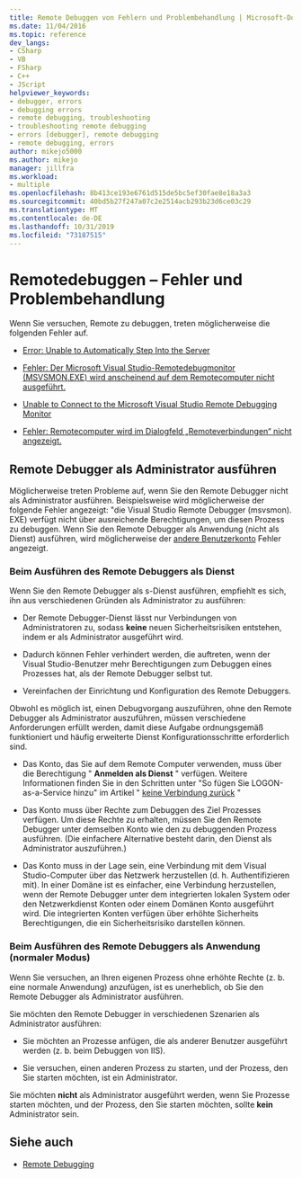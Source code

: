 ```yaml
---
title: Remote Debuggen von Fehlern und Problembehandlung | Microsoft-Dokumentation
ms.date: 11/04/2016
ms.topic: reference
dev_langs:
- CSharp
- VB
- FSharp
- C++
- JScript
helpviewer_keywords:
- debugger, errors
- debugging errors
- remote debugging, troubleshooting
- troubleshooting remote debugging
- errors [debugger], remote debugging
- remote debugging, errors
author: mikejo5000
ms.author: mikejo
manager: jillfra
ms.workload:
- multiple
ms.openlocfilehash: 8b413ce193e6761d515de5bc5ef30fae8e18a3a3
ms.sourcegitcommit: 40bd5b27f247a07c2e2514acb293b23d6ce03c29
ms.translationtype: MT
ms.contentlocale: de-DE
ms.lasthandoff: 10/31/2019
ms.locfileid: "73187515"
---
```

# <a name="remote-debugging-errors-and-troubleshooting"></a>Remotedebuggen – Fehler und Problembehandlung

Wenn Sie versuchen, Remote zu debuggen, treten möglicherweise die folgenden Fehler auf.

- [Error: Unable to Automatically Step Into the Server](../debugger/error-unable-to-automatically-step-into-the-server.md)

- [Fehler: Der Microsoft Visual Studio-Remotedebugmonitor (MSVSMON.EXE) wird anscheinend auf dem Remotecomputer nicht ausgeführt.](error-remote-debugging-monitor-msvsmon-exe-does-not-appear-to-be-running.md)

- [Unable to Connect to the Microsoft Visual Studio Remote Debugging Monitor](../debugger/unable-to-connect-to-the-microsoft-visual-studio-remote-debugging-monitor.md)

- [Fehler: Remotecomputer wird im Dialogfeld „Remoteverbindungen“ nicht angezeigt.](../debugger/error-remote-machine-does-not-appear-in-a-remote-connections-dialog.md)

## <a name="run-the-remote-debugger-as-an-administrator"></a>Remote Debugger als Administrator ausführen

Möglicherweise treten Probleme auf, wenn Sie den Remote Debugger nicht als Administrator ausführen. Beispielsweise wird möglicherweise der folgende Fehler angezeigt: "die Visual Studio Remote Debugger (msvsmon). EXE) verfügt nicht über ausreichende Berechtigungen, um diesen Prozess zu debuggen. Wenn Sie den Remote Debugger als Anwendung (nicht als Dienst) ausführen, wird möglicherweise der [andere Benutzerkonto](error-the-microsoft-visual-studio-remote-debugging-monitor-on-the-remote-computer-is-running-as-a-different-user.md) Fehler angezeigt.

### <a name="when-running-the-remote-debugger-as-a-service"></a>Beim Ausführen des Remote Debuggers als Dienst

Wenn Sie den Remote Debugger als s-Dienst ausführen, empfiehlt es sich, ihn aus verschiedenen Gründen als Administrator zu ausführen:

- Der Remote Debugger-Dienst lässt nur Verbindungen von Administratoren zu, sodass **keine** neuen Sicherheitsrisiken entstehen, indem er als Administrator ausgeführt wird.

- Dadurch können Fehler verhindert werden, die auftreten, wenn der Visual Studio-Benutzer mehr Berechtigungen zum Debuggen eines Prozesses hat, als der Remote Debugger selbst tut.

- Vereinfachen der Einrichtung und Konfiguration des Remote Debuggers.

Obwohl es möglich ist, einen Debugvorgang auszuführen, ohne den Remote Debugger als Administrator auszuführen, müssen verschiedene Anforderungen erfüllt werden, damit diese Aufgabe ordnungsgemäß funktioniert und häufig erweiterte Dienst Konfigurationsschritte erforderlich sind.

- Das Konto, das Sie auf dem Remote Computer verwenden, muss über die Berechtigung " **Anmelden als Dienst** " verfügen. Weitere Informationen finden Sie in den Schritten unter "So fügen Sie LOGON-as-a-Service hinzu" im Artikel " [keine Verbindung zurück](error-the-visual-studio-remote-debugger-service-on-the-target-computer-cannot-connect-back-to-this-computer.md) "

- Das Konto muss über Rechte zum Debuggen des Ziel Prozesses verfügen. Um diese Rechte zu erhalten, müssen Sie den Remote Debugger unter demselben Konto wie den zu debuggenden Prozess ausführen. (Die einfachere Alternative besteht darin, den Dienst als Administrator auszuführen.) 

- Das Konto muss in der Lage sein, eine Verbindung mit dem Visual Studio-Computer über das Netzwerk herzustellen (d. h. Authentifizieren mit). In einer Domäne ist es einfacher, eine Verbindung herzustellen, wenn der Remote Debugger unter dem integrierten lokalen System oder den Netzwerkdienst Konten oder einem Domänen Konto ausgeführt wird. Die integrierten Konten verfügen über erhöhte Sicherheits Berechtigungen, die ein Sicherheitsrisiko darstellen können.

### <a name="when-running-the-remote-debugger-as-an-application-normal-mode"></a>Beim Ausführen des Remote Debuggers als Anwendung (normaler Modus)

Wenn Sie versuchen, an Ihren eigenen Prozess ohne erhöhte Rechte (z. b. eine normale Anwendung) anzufügen, ist es unerheblich, ob Sie den Remote Debugger als Administrator ausführen.

Sie möchten den Remote Debugger in verschiedenen Szenarien als Administrator ausführen:

- Sie möchten an Prozesse anfügen, die als anderer Benutzer ausgeführt werden (z. b. beim Debuggen von IIS).

- Sie versuchen, einen anderen Prozess zu starten, und der Prozess, den Sie starten möchten, ist ein Administrator.

Sie möchten **nicht** als Administrator ausgeführt werden, wenn Sie Prozesse starten möchten, und der Prozess, den Sie starten möchten, sollte **kein** Administrator sein.

## <a name="see-also"></a>Siehe auch
- [Remote Debugging](../debugger/remote-debugging.md)